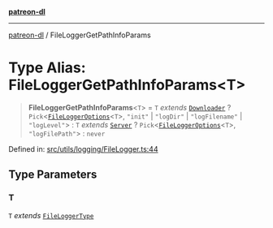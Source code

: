 [**patreon-dl**](../README.md)

***

[patreon-dl](../README.md) / FileLoggerGetPathInfoParams

# Type Alias: FileLoggerGetPathInfoParams\<T\>

> **FileLoggerGetPathInfoParams**\<`T`\> = `T` *extends* [`Downloader`](../enumerations/FileLoggerType.md#downloader) ? `Pick`\<[`FileLoggerOptions`](FileLoggerOptions.md)\<`T`\>, `"init"` \| `"logDir"` \| `"logFilename"` \| `"logLevel"`\> : `T` *extends* [`Server`](../enumerations/FileLoggerType.md#server) ? `Pick`\<[`FileLoggerOptions`](FileLoggerOptions.md)\<`T`\>, `"logFilePath"`\> : `never`

Defined in: [src/utils/logging/FileLogger.ts:44](https://github.com/patrickkfkan/patreon-dl/blob/564e431e409ad640819c7b5ad600451c2bd07930/src/utils/logging/FileLogger.ts#L44)

## Type Parameters

### T

`T` *extends* [`FileLoggerType`](../enumerations/FileLoggerType.md)
